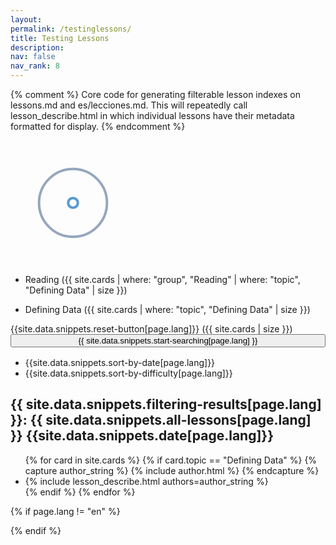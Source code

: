 ```yaml
---
layout: 
permalink: /testinglessons/
title: Testing Lessons
description: 
nav: false
nav_rank: 8
---
```


{% comment %}
Core code for generating filterable lesson indexes on lessons.md and es/lecciones.md. This will repeatedly call
lesson_describe.html in which individual lessons have their metadata formatted for display.
{% endcomment %}
<!-- loading graph if search in URI -->
<div id="pre-loader">
  <svg width="200" height="200" xmlns="http://www.w3.org/2000/svg" viewBox="0 0 100 100" preserveAspectRatio="xMidYMid"
    class="lds-ripple" style="background:0 0">
    <circle cx="50" cy="50" r="4.719" fill="none" stroke="#1d3f72" stroke-width="2">
      <animate attributeName="r" calcMode="spline" values="0;40" keyTimes="0;1" dur="3" keySplines="0 0.2 0.8 1" begin="-1.5s" repeatCount="indefinite" />
      <animate attributeName="opacity" calcMode="spline" values="1;0" keyTimes="0;1" dur="3" keySplines="0.2 0 0.8 1" begin="-1.5s" repeatCount="indefinite" />
    </circle>
    <circle cx="50" cy="50" r="27.591" fill="none" stroke="#5699d2" stroke-width="2">
      <animate attributeName="r" calcMode="spline" values="0;40" keyTimes="0;1" dur="3" keySplines="0 0.2 0.8 1" begin="0s" repeatCount="indefinite" />
      <animate attributeName="opacity" calcMode="spline" values="1;0" keyTimes="0;1" dur="3" keySplines="0.2 0 0.8 1" begin="0s" repeatCount="indefinite" />
    </circle>
  </svg>
</div>

<ul class="filter activities">
  <li id="filter-Reading" class="filter">Reading ({{ site.cards | where: "group", "Reading" | where: "topic", "Defining Data" | size }})
  </li>
</ul>

<ul class="filter topics">
  <li id="filter-Defining-Data" class="filter">Defining Data ({{ site.cards | where: "topic", "Defining Data" | size }})
  </li>
</ul>

<div id="filter-none">{{site.data.snippets.reset-button[page.lang]}} ({{ site.cards | size  }})</div>

<!--
this div ('lesson-list', referenced in lessonfilter.js) needs to contain the sort button/elements AND the actual list for the sort buttons to work
-->
<div id="search-div" style="text-align: center; margin-bottom: 1rem; display: none;">
  <input id="loading-search" class="search-input" type="text"
    placeholder="{{ site.data.snippets.loading-search[page.lang] }}" style="background-color: #efefef" disabled>
  <input id="search" class="search-input" type="text" style="display: none;" placeholder="{{ site.data.snippets.type-search-terms[page.lang] }}">
  <button id="search-button" disabled>{{ site.data.snippets.search-lessons[page.lang] }}</button>
  <i id="search-info-button" class="fas fa-question-circle"></i>
  <div id="search-info">
    {{ site.data.snippets.search-info[page.lang] | markdownify }}
  </div>
</div>
<div id="enable-search-div" style="text-align: center; margin-bottom: 1rem;">
  <button id="enable-search-button" style="width: 100%;">{{ site.data.snippets.start-searching[page.lang] }}</button>
</div>

<div id="lesson-list">

  <!--
List.js uses button classes of asc and desc to control sorting functionality. It also toggles those classes off and on with click events.
To not interfere with that, we use my-asc and my-desc to control the arrows, since our desired behavior is different from what list.js does.
More concretely: to sort asc, the button class needs to contain asc, but we use the arrow ON THE BUTTON to indicate what WILL happen,
not what IS HAPPENING (the filter header displays the current sort state). In order to have a down arrow, we use a my-desc class.
Yes, this is confusing. But using two differnt classes allows us to separate functionality and presentation.
-->
  <ul class="sort-by">
    <li id="sort-by-date" class="sort" data-sort="date">{{site.data.snippets.sort-by-date[page.lang]}}</li>
    <li id="sort-by-difficulty" class="sort" data-sort="difficulty">{{site.data.snippets.sort-by-difficulty[page.lang]}}
    </li>
  </ul>

  <input id="date-sort-text" type="hidden" label="{{site.data.snippets.date[page.lang]}}">
  <input id="difficulty-sort-text" type="hidden" label="{{site.data.snippets.difficulty[page.lang]}}">


  <h2 class="results-title">{{ site.data.snippets.filtering-results[page.lang] }}: <span
      id="results-value">{{ site.data.snippets.all-lessons[page.lang] }} </span> <span id="current-sort"
      class="sort-desc">{{site.data.snippets.date[page.lang]}}</span></h2>

  <ul class="list">
    {% for card in site.cards %}
    {% if card.topic == "Defining Data" %}
    {% capture author_string %} {% include author.html %} {% endcapture %}
    <li>{% include lesson_describe.html authors=author_string %}</li>
    {% endif %}
    {% endfor %}
  </ul>

</div>


<script src='//cdnjs.cloudflare.com/ajax/libs/jquery/2.1.3/jquery.min.js'></script>
<script src='//cdnjs.cloudflare.com/ajax/libs/list.js/1.5.0/list.min.js'></script>
<script src="{{ site.baseurl }}/js/URI.min.js"></script>
<script src="https://unpkg.com/lunr/lunr.js"></script>
<script src="{{ site.baseurl }}/js/vendor/lunr.stemmer.support.js"></script>
{% if page.lang != "en" %}
  <script src="{{ site.baseurl }}/js/vendor/lunr.{{page.lang}}.js"></script>
{% endif %}
<script src="{{ site.baseurl }}/js/lessonfilter.js"></script>

<script>
  $(function () {
    wireButtons();
  });
</script>
